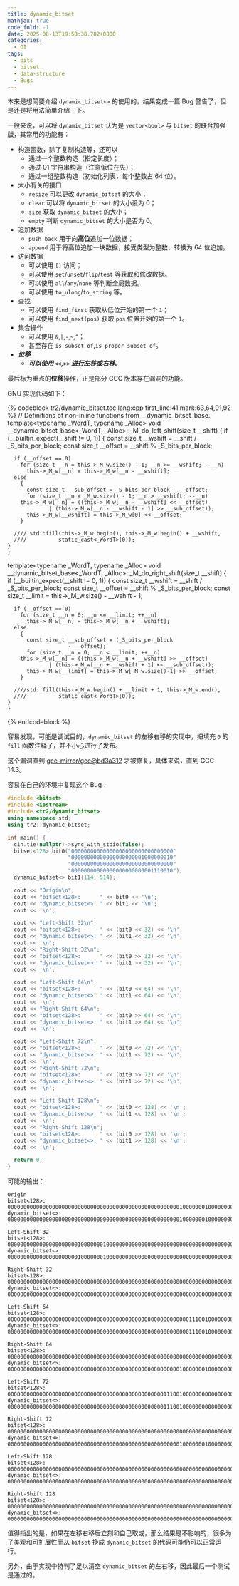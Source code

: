 ```yaml
---
title: dynamic_bitset
mathjax: true
code_fold: -1
date: 2025-08-13T19:58:38.702+0800
categories:
  - OI
tags:
  - bits
  - bitset
  - data-structure
  - Bugs
---
```


本来是想简要介绍 `dynamic_bitset<>` 的使用的，结果变成一篇 Bug 警告了，但是还是将用法简单介绍一下。

一般来说，可以将 `dynamic_bitset` 认为是 `vector<bool>` 与 `bitset` 的联合加强版，其常用的功能有：

+ 构造函数，除了复制构造等，还可以
  + 通过一个整数构造（指定长度）；
  + 通过 01 字符串构造（注意低位在先）；
  + 通过一组整数构造（初始化列表，每个整数占 64 位）。
+ 大小有关的接口
  + `resize` 可以更改 `dynamic_bitset` 的大小；
  + `clear` 可以将 `dynamic_bitset` 的大小设为 $0$；
  + `size` 获取 `dynamic_bitset` 的大小；
  + `empty` 判断 `dynamic_bitset` 的大小是否为 $0$。
+ 追加数据
  + `push_back` 用于向**高位**追加一位数据；
  + `append` 用于将高位追加一块数据，接受类型为整数，转换为 $64$ 位追加。
+ 访问数据
  + 可以使用 `[]` 访问；
  + 可以使用 `set`/`unset`/`flip`/`test` 等获取和修改数据。
  + 可以使用 `all`/`any`/`none` 等判断全局数据。
  + 可以使用 `to_ulong`/`to_string` 等。
+ 查找
  + 可以使用 `find_first` 获取从低位开始的第一个 `1`；
  + 可以使用 `find_next(pos)` 获取 `pos` 位置开始的第一个 `1`。
+ 集合操作
  + 可以使用 `&`,`|`,`-`,`~`,`^`；
  + 甚至存在 `is_subset_of`,`is_proper_subset_of`。
+ ***位移***
  + ***可以使用 `<<`,`>>` 进行左移或右移。***

最后标为重点的**位移**操作，正是部分 GCC 版本存在漏洞的功能。

GNU 实现代码如下：

{% codeblock tr2/dynamic_bitset.tcc lang:cpp first_line:41 mark:63,64,91,92 %}
  // Definitions of non-inline functions from __dynamic_bitset_base.
  template<typename _WordT, typename _Alloc>
    void
    __dynamic_bitset_base<_WordT, _Alloc>::_M_do_left_shift(size_t __shift)
    {
      if (__builtin_expect(__shift != 0, 1))
    {
      const size_t __wshift = __shift / _S_bits_per_block;
      const size_t __offset = __shift % _S_bits_per_block;

      if (__offset == 0)
        for (size_t __n = this->_M_w.size() - 1; __n >= __wshift; --__n)
          this->_M_w[__n] = this->_M_w[__n - __wshift];
      else
        {
          const size_t __sub_offset = _S_bits_per_block - __offset;
          for (size_t __n = _M_w.size() - 1; __n > __wshift; --__n)
        this->_M_w[__n] = ((this->_M_w[__n - __wshift] << __offset)
                 | (this->_M_w[__n - __wshift - 1] >> __sub_offset));
          this->_M_w[__wshift] = this->_M_w[0] << __offset;
        }

      //// std::fill(this->_M_w.begin(), this->_M_w.begin() + __wshift,
      ////          static_cast<_WordT>(0));
    }
    }

  template<typename _WordT, typename _Alloc>
    void
    __dynamic_bitset_base<_WordT, _Alloc>::_M_do_right_shift(size_t __shift)
    {
      if (__builtin_expect(__shift != 0, 1))
    {
      const size_t __wshift = __shift / _S_bits_per_block;
      const size_t __offset = __shift % _S_bits_per_block;
      const size_t __limit = this->_M_w.size() - __wshift - 1;

      if (__offset == 0)
        for (size_t __n = 0; __n <= __limit; ++__n)
          this->_M_w[__n] = this->_M_w[__n + __wshift];
      else
        {
          const size_t __sub_offset = (_S_bits_per_block
                       - __offset);
          for (size_t __n = 0; __n < __limit; ++__n)
        this->_M_w[__n] = ((this->_M_w[__n + __wshift] >> __offset)
                 | (this->_M_w[__n + __wshift + 1] << __sub_offset));
          this->_M_w[__limit] = this->_M_w[_M_w.size()-1] >> __offset;
        }

      ////std::fill(this->_M_w.begin() + __limit + 1, this->_M_w.end(),
      ////          static_cast<_WordT>(0));
    }
    }

{% endcodeblock %}

容易发现，可能是调试目的，`dynamic_bitset` 的左移右移的实现中，把填充 `0` 的 `fill` 函数注释了，并不小心进行了发布。

这个漏洞直到 [gcc-mirror/gcc@bd3a312](https://github.com/gcc-mirror/gcc/commit/bd3a312728fbf8c35a09239b9180269f938f872e) 才被修复，具体来说，直到 GCC 14.3。

容易在自己的环境中复现这个 Bug：

```cpp
#include <bitset>
#include <iostream>
#include <tr2/dynamic_bitset>
using namespace std;
using tr2::dynamic_bitset;

int main() {
  cin.tie(nullptr)->sync_with_stdio(false);
  bitset<128> bit0("00000000000000000000000000000000"
                   "00000000000000000000001000000010"
                   "00000000000000000000000000000000"
                   "00000000000000000000000001110010");
  dynamic_bitset<> bit1{114, 514};

  cout << "Origin\n";
  cout << "bitset<128>:      " << bit0 << '\n';
  cout << "dynamic_bitset<>: " << bit1 << '\n';
  cout << '\n';

  cout << "Left-Shift 32\n";
  cout << "bitset<128>:      " << (bit0 << 32) << '\n';
  cout << "dynamic_bitset<>: " << (bit1 << 32) << '\n';
  cout << '\n';
  cout << "Right-Shift 32\n";
  cout << "bitset<128>:      " << (bit0 >> 32) << '\n';
  cout << "dynamic_bitset<>: " << (bit1 >> 32) << '\n';
  cout << '\n';

  cout << "Left-Shift 64\n";
  cout << "bitset<128>:      " << (bit0 << 64) << '\n';
  cout << "dynamic_bitset<>: " << (bit1 << 64) << '\n';
  cout << '\n';
  cout << "Right-Shift 64\n";
  cout << "bitset<128>:      " << (bit0 >> 64) << '\n';
  cout << "dynamic_bitset<>: " << (bit1 >> 64) << '\n';
  cout << '\n';

  cout << "Left-Shift 72\n";
  cout << "bitset<128>:      " << (bit0 << 72) << '\n';
  cout << "dynamic_bitset<>: " << (bit1 << 72) << '\n';
  cout << '\n';
  cout << "Right-Shift 72\n";
  cout << "bitset<128>:      " << (bit0 >> 72) << '\n';
  cout << "dynamic_bitset<>: " << (bit1 >> 72) << '\n';
  cout << '\n';

  cout << "Left-Shift 128\n";
  cout << "bitset<128>:      " << (bit0 << 128) << '\n';
  cout << "dynamic_bitset<>: " << (bit1 << 128) << '\n';
  cout << '\n';
  cout << "Right-Shift 128\n";
  cout << "bitset<128>:      " << (bit0 >> 128) << '\n';
  cout << "dynamic_bitset<>: " << (bit1 >> 128) << '\n';
  cout << '\n';

  return 0;
}
```

可能的输出：

```text
Origin
bitset<128>:      00000000000000000000000000000000000000000000000000000010000000100000000000000000000000000000000000000000000000000000000001110010
dynamic_bitset<>: 00000000000000000000000000000000000000000000000000000010000000100000000000000000000000000000000000000000000000000000000001110010

Left-Shift 32
bitset<128>:      00000000000000000000001000000010000000000000000000000000000000000000000000000000000000000111001000000000000000000000000000000000
dynamic_bitset<>: 00000000000000000000001000000010000000000000000000000000000000000000000000000000000000000111001000000000000000000000000000000000

Right-Shift 32
bitset<128>:      00000000000000000000000000000000000000000000000000000000000000000000000000000000000000100000001000000000000000000000000000000000
dynamic_bitset<>: 00000000000000000000000000000000000000000000000000000000000000000000000000000000000000100000001000000000000000000000000000000000

Left-Shift 64
bitset<128>:      00000000000000000000000000000000000000000000000000000000011100100000000000000000000000000000000000000000000000000000000000000000
dynamic_bitset<>: 00000000000000000000000000000000000000000000000000000000011100100000000000000000000000000000000000000000000000000000000001110010

Right-Shift 64
bitset<128>:      00000000000000000000000000000000000000000000000000000000000000000000000000000000000000000000000000000000000000000000001000000010
dynamic_bitset<>: 00000000000000000000000000000000000000000000000000000010000000100000000000000000000000000000000000000000000000000000001000000010

Left-Shift 72
bitset<128>:      00000000000000000000000000000000000000000000000001110010000000000000000000000000000000000000000000000000000000000000000000000000
dynamic_bitset<>: 00000000000000000000000000000000000000000000000001110010000000000000000000000000000000000000000000000000000000000000000001110010

Right-Shift 72
bitset<128>:      00000000000000000000000000000000000000000000000000000000000000000000000000000000000000000000000000000000000000000000000000000010
dynamic_bitset<>: 00000000000000000000000000000000000000000000000000000010000000100000000000000000000000000000000000000000000000000000000000000010

Left-Shift 128
bitset<128>:      00000000000000000000000000000000000000000000000000000000000000000000000000000000000000000000000000000000000000000000000000000000
dynamic_bitset<>: 00000000000000000000000000000000000000000000000000000000000000000000000000000000000000000000000000000000000000000000000000000000

Right-Shift 128
bitset<128>:      00000000000000000000000000000000000000000000000000000000000000000000000000000000000000000000000000000000000000000000000000000000
dynamic_bitset<>: 00000000000000000000000000000000000000000000000000000000000000000000000000000000000000000000000000000000000000000000000000000000
```

值得指出的是，如果在左移右移后立刻和自己取或，那么结果是不影响的，很多为了美观和可扩展性而从 `bitset` 换成 `dynamic_bitset` 的代码可能仍可以正常运行。

另外，由于实现中特判了足以清空 `dynamic_bitset` 的左右移，因此最后一个测试是通过的。
